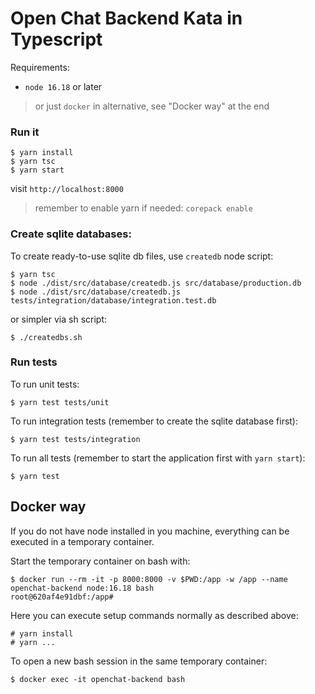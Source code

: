 # Open Chat Backend Kata in Typescript

Requirements:

- `node 16.18` or later

> or just `docker` in alternative, see "Docker way" at the end

### Run it

```
$ yarn install
$ yarn tsc
$ yarn start
```

visit `http://localhost:8000`

> remember to enable yarn if needed: `corepack enable`

### Create sqlite databases:

To create ready-to-use sqlite db files, use `createdb` node script:

```
$ yarn tsc
$ node ./dist/src/database/createdb.js src/database/production.db
$ node ./dist/src/database/createdb.js tests/integration/database/integration.test.db
```

or simpler via sh script:

```
$ ./createdbs.sh
```

### Run tests

To run unit tests:

```
$ yarn test tests/unit
```

To run integration tests (remember to create the sqlite database first):

```
$ yarn test tests/integration
```

To run all tests (remember to start the application first with `yarn start`):

```
$ yarn test
```

## Docker way

If you do not have node installed in you machine, everything can be executed in a temporary container.

Start the temporary container on bash with:

```
$ docker run --rm -it -p 8000:8000 -v $PWD:/app -w /app --name openchat-backend node:16.18 bash
root@620af4e91dbf:/app#
```

Here you can execute setup commands normally as described above:

```
# yarn install
# yarn ...
```

To open a new bash session in the same temporary container:

```
$ docker exec -it openchat-backend bash
```
